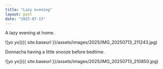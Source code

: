 ```yaml
---
title: "Lazy evening"
layout: post
date: "2025-07-13"
---
```


A lazy evening at home.

![yo yo]({{ site.baseurl }}/assets/images/2025/IMG_20250713_211243.jpg)

Donnacha having a little snooze before bedtime.

![yo yo]({{ site.baseurl }}/assets/images/2025/IMG_20250713_210850.jpg) 
